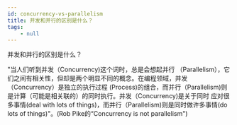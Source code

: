 ```yaml
---
id: concurrency-vs-parallelism
title: 并发和并行的区别是什么？
tags:
    - null
---
```


<!--front-->
并发和并行的区别是什么？

<!--back-->
"当人们听到并发（Concurrency)这个词时，总是会想起并行 （Parallelism），它们之间有相关性，但却是两个明显不同的概念。在编程领域，并发（Concurrency）是独立的执行过程 (Process)的组合，而并行（Parallelism)则是计算（可能是相关联的）的同时执行。并发（Concurrency)是关于同时 应对很多事情(deal with lots of things)，而并行（Parallelism)则是同时做许多事情(do lots of things)"。(Rob Pike的“Concurrency is not parallelism")